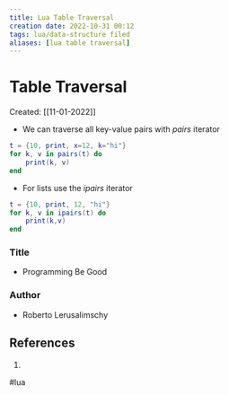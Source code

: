 ```yaml
---
title: Lua Table Traversal
creation date: 2022-10-31 00:12
tags: lua/data-structure filed
aliases: [lua table traversal]
---
```


# Table Traversal
Created: [[11-01-2022]]
- We can traverse all key-value pairs with *pairs* iterator
```lua
t = {10, print, x=12, k="hi"}
for k, v in pairs(t) do
	print(k, v)
end
```
- For lists use the *ipairs* iterator
```lua
t = {10, print, 12, "hi"}
for k, v in ipairs(t) do 
	print(k,v)
end
```

### Title
- Programming Be Good
### Author
- Roberto Lerusalimschy
## References
1. 
#lua